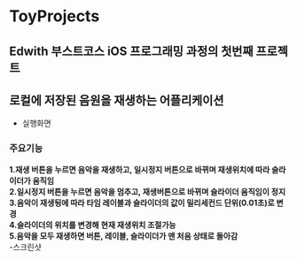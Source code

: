 # ToyProjects
## Edwith 부스트코스 iOS 프로그래밍 과정의 첫번째 프로젝트
## 로컬에 저장된 음원을 재생하는 어플리케이션
- 실행화면<br>
### 주요기능
**1.재생 버튼을 누르면 음악을 재생하고, 일시정지 버튼으로 바뀌며 재생위치에 따라 슬라이더가 움직임**<br>
**2.일시정지 버튼을 누르면 음악을 멈추고, 재생버튼으로 바뀌며 슬라이더 움직임이 정지**<br>
**3.음악이 재생됭에 따라 타임 레이블과 슬라이더의 값이 밀리세컨드 단위(0.01초)로 변경**<br>
**4.슬라이더의 위치를 변경해 현재 재생위치 조절가능**<br>
**5.음악을 모두 재생하면 버튼, 레이블, 슬라이더가 맨 처음 상태로 돌아감**<br>
-스크린샷<br>
